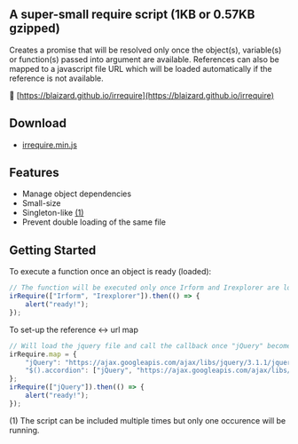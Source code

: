## A super-small require script (1KB or 0.57KB gzipped)

Creates a promise that will be resolved only once the object(s), variable(s) or function(s) passed into argument are available.
References can also be mapped to a javascript file URL which will be loaded automatically if the reference is not available.

&#128279; [https://blaizard.github.io/irrequire](https://blaizard.github.io/irrequire)

## Download

* [irrequire.min.js](https://blaizard.github.io/irrequire/dist/irrequire.min.js)

## Features

* Manage object dependencies
* Small-size
* Singleton-like [(1)](#singleton)
* Prevent double loading of the same file

## Getting Started

To execute a function once an object is ready (loaded):
```javascript
// The function will be executed only once Irform and Irexplorer are loaded
irRequire(["Irform", "Irexplorer"]).then(() => {
	alert("ready!");
});
```

To set-up the reference <-> url map
```javascript
// Will load the jquery file and call the callback once "jQuery" becomes a recognized object
irRequire.map = {
	"jQuery": "https://ajax.googleapis.com/ajax/libs/jquery/3.1.1/jquery.min.js",
	"$().accordion": ["jQuery", "https://ajax.googleapis.com/ajax/libs/jqueryui/1.12.1/themes/smoothness/jquery-ui.css", "https://ajax.googleapis.com/ajax/libs/jqueryui/1.12.1/jquery-ui.min.js"]
};
irRequire(["jQuery"]).then(() => {
	alert("ready!");
});
```

<a name="singleton">(1)</a> The script can be included multiple times but only one occurence will be running.<br/>
